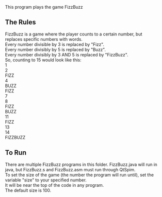 This program plays the game FizzBuzz

## The Rules
FizzBuzz is a game where the player counts to a certain number, but replaces specific numbers with words.  
Every number divisible by 3 is replaced by "Fizz".  
Every number divisibly by 5 is replaced by "Buzz".  
Every number divisibly by 3 AND 5 is replaced by "FizzBuzz".  
So, counting to 15 would look like this:  
1  
2  
FIZZ  
4  
BUZZ  
FIZZ  
7  
8  
FIZZ  
BUZZ  
11  
FIZZ  
13  
14  
FIZZBUZZ

## To Run
There are multiple FizzBuzz programs in this folder. FizzBuzz.java will run in java, but FizzBuzz.s and FizzBuzz.asm must run through QtSpim.  
To set the size of the game (the number the program will run until), set the variable "size" to your specified number.  
It will be near the top of the code in any program.  
The default size is 100.